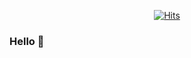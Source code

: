 <div align=center>

[![Hits](https://hits.seeyoufarm.com/api/count/incr/badge.svg?url=https%3A%2F%2Fgithub.com%2FAhnChaewon)](https://hits.seeyoufarm.com)

</div>

### Hello 🔔
